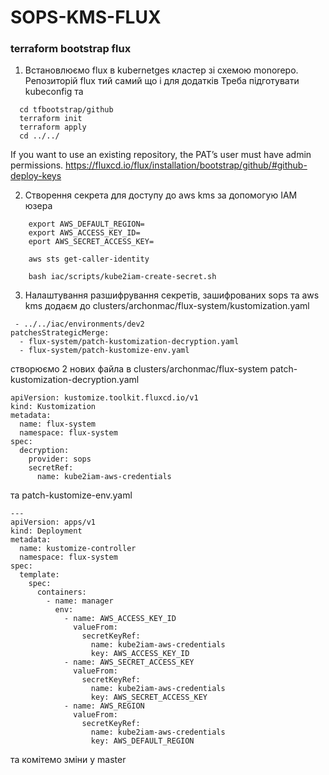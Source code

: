 #  SOPS-KMS-FLUX
### terraform bootstrap flux
1. Встановлюємо flux в kubernetges кластер зі схемою monorepo.
   Репозиторій flux тий самий що і для додатків
   Треба підготувати kubeconfig та 
```shell
  cd tfbootstrap/github
  terraform init
  terraform apply
  cd ../../
```

If you want to use an existing repository, the PAT’s user must have admin permissions.
https://fluxcd.io/flux/installation/bootstrap/github/#github-deploy-keys

2. Створення секрета для доступу до aws kms за допомогую IAM юзера
```shell
    export AWS_DEFAULT_REGION=
    export AWS_ACCESS_KEY_ID=
    eport AWS_SECRET_ACCESS_KEY=
    
    aws sts get-caller-identity
   
    bash iac/scripts/kube2iam-create-secret.sh
```
3. Налаштування разшифрування секретів, зашифрованих sops та aws kms
додаєм до clusters/archonmac/flux-system/kustomization.yaml
```text
 - ../../iac/environments/dev2
patchesStrategicMerge:
  - flux-system/patch-kustomization-decryption.yaml
  - flux-system/patch-kustomize-env.yaml
```
створюємо 2 нових файла в clusters/archonmac/flux-system
patch-kustomization-decryption.yaml
```text
apiVersion: kustomize.toolkit.fluxcd.io/v1
kind: Kustomization
metadata:
  name: flux-system
  namespace: flux-system
spec:
  decryption:
    provider: sops
    secretRef:
      name: kube2iam-aws-credentials

```
та
patch-kustomize-env.yaml
```text
---
apiVersion: apps/v1
kind: Deployment
metadata:
  name: kustomize-controller
  namespace: flux-system
spec:
  template:
    spec:
      containers:
        - name: manager
          env:
            - name: AWS_ACCESS_KEY_ID
              valueFrom:
                secretKeyRef:
                  name: kube2iam-aws-credentials
                  key: AWS_ACCESS_KEY_ID
            - name: AWS_SECRET_ACCESS_KEY
              valueFrom:
                secretKeyRef:
                  name: kube2iam-aws-credentials
                  key: AWS_SECRET_ACCESS_KEY
            - name: AWS_REGION
              valueFrom:
                secretKeyRef:
                  name: kube2iam-aws-credentials
                  key: AWS_DEFAULT_REGION

```
та комітемо зміни у master